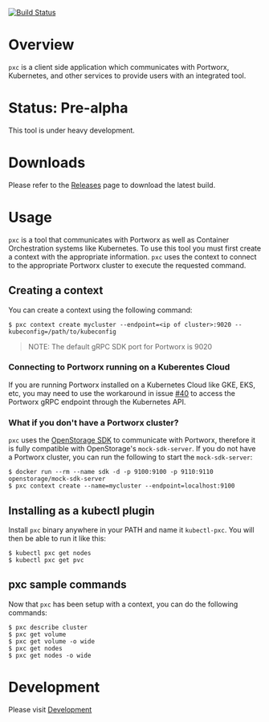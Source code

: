 [![Build Status](https://travis-ci.com/portworx/pxc.svg?token=koUsyDmAMgMD5TViiacc&branch=master)](https://travis-ci.com/portworx/pxc)

# Overview
`pxc` is a client side application which communicates with Portworx, Kubernetes,
and other services to provide users with an integrated tool.

# Status: Pre-alpha
This tool is under heavy development.

# Downloads
Please refer to the [Releases](https://github.com/portworx/pxc/releases) page to
download the latest build.

# Usage
`pxc` is a tool that communicates with Portworx as well as Container
Orchestration systems like Kubernetes. To use this tool you must first create a
context with the appropriate information. `pxc` uses the context to connect to
the appropriate Portworx cluster to execute the requested command.

## Creating a context
You can create a context using the following command:

```
$ pxc context create mycluster --endpoint=<ip of cluster>:9020 --kubeconfig=/path/to/kubeconfig
```

> NOTE: The default gRPC SDK port for Portworx is 9020

### Connecting to Portworx running on a Kuberentes Cloud
If you are running Portworx installed on a Kubernetes Cloud like GKE, EKS, etc,
you may need to use the workaround in issue
[#40](https://github.com/portworx/pxc/issues/40) to access the Portworx gRPC
endpoint through the Kubernetes API.

### What if you don't have a Portworx cluster?
`pxc` uses the [OpenStorage SDK](https://libopenstorage.github.io) to communicate
with Portworx, therefore it is fully compatible with OpenStorage's
`mock-sdk-server`. If you do not have a Portworx cluster, you can run the
following to start the `mock-sdk-server`:

```
$ docker run --rm --name sdk -d -p 9100:9100 -p 9110:9110 openstorage/mock-sdk-server
$ pxc context create --name=mycluster --endpoint=localhost:9100
```

## Installing as a kubectl plugin
Install `pxc` binary anywhere in your PATH and name it `kubectl-pxc`. You will
then be able to run it like this:

```
$ kubectl pxc get nodes
$ kubectl pxc get pvc
```

## pxc sample commands
Now that `pxc` has been setup with a context, you can do the following commands:

```
$ pxc describe cluster
$ pxc get volume
$ pxc get volume -o wide
$ pxc get nodes
$ pxc get nodes -o wide
```

# Development
Please visit [Development](docs/devel.md)

